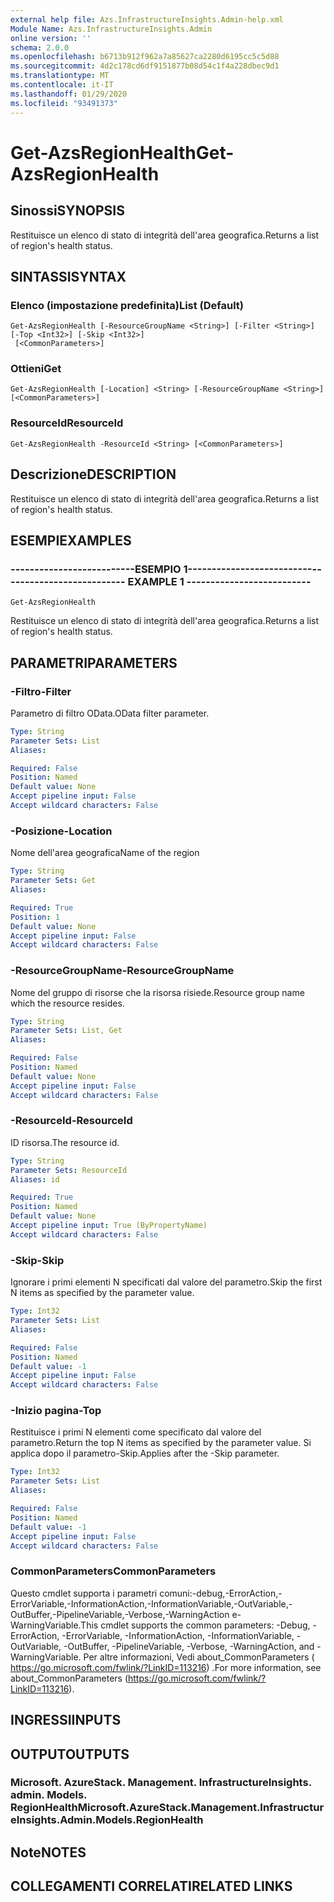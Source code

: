 ```yaml
---
external help file: Azs.InfrastructureInsights.Admin-help.xml
Module Name: Azs.InfrastructureInsights.Admin
online version: ''
schema: 2.0.0
ms.openlocfilehash: b6713b912f962a7a85627ca2280d6195cc5c5d88
ms.sourcegitcommit: 4d2c178cd6df9151877b08d54c1f4a228dbec9d1
ms.translationtype: MT
ms.contentlocale: it-IT
ms.lasthandoff: 01/29/2020
ms.locfileid: "93491373"
---
```

# <span data-ttu-id="ee78b-101">Get-AzsRegionHealth</span><span class="sxs-lookup"><span data-stu-id="ee78b-101">Get-AzsRegionHealth</span></span>

## <span data-ttu-id="ee78b-102">Sinossi</span><span class="sxs-lookup"><span data-stu-id="ee78b-102">SYNOPSIS</span></span>
<span data-ttu-id="ee78b-103">Restituisce un elenco di stato di integrità dell'area geografica.</span><span class="sxs-lookup"><span data-stu-id="ee78b-103">Returns a list of region's health status.</span></span>

## <span data-ttu-id="ee78b-104">SINTASSI</span><span class="sxs-lookup"><span data-stu-id="ee78b-104">SYNTAX</span></span>

### <span data-ttu-id="ee78b-105">Elenco (impostazione predefinita)</span><span class="sxs-lookup"><span data-stu-id="ee78b-105">List (Default)</span></span>
```
Get-AzsRegionHealth [-ResourceGroupName <String>] [-Filter <String>] [-Top <Int32>] [-Skip <Int32>]
 [<CommonParameters>]
```

### <span data-ttu-id="ee78b-106">Ottieni</span><span class="sxs-lookup"><span data-stu-id="ee78b-106">Get</span></span>
```
Get-AzsRegionHealth [-Location] <String> [-ResourceGroupName <String>] [<CommonParameters>]
```

### <span data-ttu-id="ee78b-107">ResourceId</span><span class="sxs-lookup"><span data-stu-id="ee78b-107">ResourceId</span></span>
```
Get-AzsRegionHealth -ResourceId <String> [<CommonParameters>]
```

## <span data-ttu-id="ee78b-108">Descrizione</span><span class="sxs-lookup"><span data-stu-id="ee78b-108">DESCRIPTION</span></span>
<span data-ttu-id="ee78b-109">Restituisce un elenco di stato di integrità dell'area geografica.</span><span class="sxs-lookup"><span data-stu-id="ee78b-109">Returns a list of region's health status.</span></span>

## <span data-ttu-id="ee78b-110">ESEMPI</span><span class="sxs-lookup"><span data-stu-id="ee78b-110">EXAMPLES</span></span>

### <span data-ttu-id="ee78b-111">--------------------------ESEMPIO 1--------------------------</span><span class="sxs-lookup"><span data-stu-id="ee78b-111">-------------------------- EXAMPLE 1 --------------------------</span></span>
```
Get-AzsRegionHealth
```

<span data-ttu-id="ee78b-112">Restituisce un elenco di stato di integrità dell'area geografica.</span><span class="sxs-lookup"><span data-stu-id="ee78b-112">Returns a list of region's health status.</span></span>

## <span data-ttu-id="ee78b-113">PARAMETRI</span><span class="sxs-lookup"><span data-stu-id="ee78b-113">PARAMETERS</span></span>

### <span data-ttu-id="ee78b-114">-Filtro</span><span class="sxs-lookup"><span data-stu-id="ee78b-114">-Filter</span></span>
<span data-ttu-id="ee78b-115">Parametro di filtro OData.</span><span class="sxs-lookup"><span data-stu-id="ee78b-115">OData filter parameter.</span></span>

```yaml
Type: String
Parameter Sets: List
Aliases: 

Required: False
Position: Named
Default value: None
Accept pipeline input: False
Accept wildcard characters: False
```

### <span data-ttu-id="ee78b-116">-Posizione</span><span class="sxs-lookup"><span data-stu-id="ee78b-116">-Location</span></span>
<span data-ttu-id="ee78b-117">Nome dell'area geografica</span><span class="sxs-lookup"><span data-stu-id="ee78b-117">Name of the region</span></span>

```yaml
Type: String
Parameter Sets: Get
Aliases: 

Required: True
Position: 1
Default value: None
Accept pipeline input: False
Accept wildcard characters: False
```

### <span data-ttu-id="ee78b-118">-ResourceGroupName</span><span class="sxs-lookup"><span data-stu-id="ee78b-118">-ResourceGroupName</span></span>
<span data-ttu-id="ee78b-119">Nome del gruppo di risorse che la risorsa risiede.</span><span class="sxs-lookup"><span data-stu-id="ee78b-119">Resource group name which the resource resides.</span></span>

```yaml
Type: String
Parameter Sets: List, Get
Aliases: 

Required: False
Position: Named
Default value: None
Accept pipeline input: False
Accept wildcard characters: False
```

### <span data-ttu-id="ee78b-120">-ResourceId</span><span class="sxs-lookup"><span data-stu-id="ee78b-120">-ResourceId</span></span>
<span data-ttu-id="ee78b-121">ID risorsa.</span><span class="sxs-lookup"><span data-stu-id="ee78b-121">The resource id.</span></span>

```yaml
Type: String
Parameter Sets: ResourceId
Aliases: id

Required: True
Position: Named
Default value: None
Accept pipeline input: True (ByPropertyName)
Accept wildcard characters: False
```

### <span data-ttu-id="ee78b-122">-Skip</span><span class="sxs-lookup"><span data-stu-id="ee78b-122">-Skip</span></span>
<span data-ttu-id="ee78b-123">Ignorare i primi elementi N specificati dal valore del parametro.</span><span class="sxs-lookup"><span data-stu-id="ee78b-123">Skip the first N items as specified by the parameter value.</span></span>

```yaml
Type: Int32
Parameter Sets: List
Aliases: 

Required: False
Position: Named
Default value: -1
Accept pipeline input: False
Accept wildcard characters: False
```

### <span data-ttu-id="ee78b-124">-Inizio pagina</span><span class="sxs-lookup"><span data-stu-id="ee78b-124">-Top</span></span>
<span data-ttu-id="ee78b-125">Restituisce i primi N elementi come specificato dal valore del parametro.</span><span class="sxs-lookup"><span data-stu-id="ee78b-125">Return the top N items as specified by the parameter value.</span></span>
<span data-ttu-id="ee78b-126">Si applica dopo il parametro-Skip.</span><span class="sxs-lookup"><span data-stu-id="ee78b-126">Applies after the -Skip parameter.</span></span>

```yaml
Type: Int32
Parameter Sets: List
Aliases: 

Required: False
Position: Named
Default value: -1
Accept pipeline input: False
Accept wildcard characters: False
```

### <span data-ttu-id="ee78b-127">CommonParameters</span><span class="sxs-lookup"><span data-stu-id="ee78b-127">CommonParameters</span></span>
<span data-ttu-id="ee78b-128">Questo cmdlet supporta i parametri comuni:-debug,-ErrorAction,-ErrorVariable,-InformationAction,-InformationVariable,-OutVariable,-OutBuffer,-PipelineVariable,-Verbose,-WarningAction e-WarningVariable.</span><span class="sxs-lookup"><span data-stu-id="ee78b-128">This cmdlet supports the common parameters: -Debug, -ErrorAction, -ErrorVariable, -InformationAction, -InformationVariable, -OutVariable, -OutBuffer, -PipelineVariable, -Verbose, -WarningAction, and -WarningVariable.</span></span> <span data-ttu-id="ee78b-129">Per altre informazioni, Vedi about_CommonParameters ( https://go.microsoft.com/fwlink/?LinkID=113216) .</span><span class="sxs-lookup"><span data-stu-id="ee78b-129">For more information, see about_CommonParameters (https://go.microsoft.com/fwlink/?LinkID=113216).</span></span>

## <span data-ttu-id="ee78b-130">INGRESSI</span><span class="sxs-lookup"><span data-stu-id="ee78b-130">INPUTS</span></span>

## <span data-ttu-id="ee78b-131">OUTPUT</span><span class="sxs-lookup"><span data-stu-id="ee78b-131">OUTPUTS</span></span>

### <span data-ttu-id="ee78b-132">Microsoft. AzureStack. Management. InfrastructureInsights. admin. Models. RegionHealth</span><span class="sxs-lookup"><span data-stu-id="ee78b-132">Microsoft.AzureStack.Management.InfrastructureInsights.Admin.Models.RegionHealth</span></span>

## <span data-ttu-id="ee78b-133">Note</span><span class="sxs-lookup"><span data-stu-id="ee78b-133">NOTES</span></span>

## <span data-ttu-id="ee78b-134">COLLEGAMENTI CORRELATI</span><span class="sxs-lookup"><span data-stu-id="ee78b-134">RELATED LINKS</span></span>

